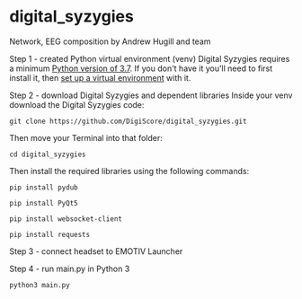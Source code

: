 # digital_syzygies
Network, EEG composition by Andrew Hugill and team

Step 1 - created Python virtual environment (venv)
Digital Syzygies requires a minimum [Python version of 3.7](https://www.python.org/downloads/). 
If you don't have it you'll need to first install it, then [set up a virtual environment](https://realpython.com/python-virtual-environments-a-primer/) with it. 

Step 2 - download Digital Syzygies and dependent libraries
Inside your venv download the Digital Syzygies code:

```
git clone https://github.com/DigiScore/digital_syzygies.git
```

Then move your Terminal into that folder:
```
cd digital_syzygies
```

Then install the required libraries using the following commands:
```
pip install pydub
 
pip install PyQt5

pip install websocket-client

pip install requests
```

Step 3 - connect headset to EMOTIV Launcher

Step 4 - run main.py in Python 3
```
python3 main.py
```





